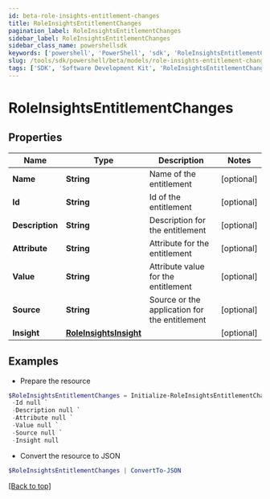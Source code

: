 ```yaml
---
id: beta-role-insights-entitlement-changes
title: RoleInsightsEntitlementChanges
pagination_label: RoleInsightsEntitlementChanges
sidebar_label: RoleInsightsEntitlementChanges
sidebar_class_name: powershellsdk
keywords: ['powershell', 'PowerShell', 'sdk', 'RoleInsightsEntitlementChanges', 'BetaRoleInsightsEntitlementChanges'] 
slug: /tools/sdk/powershell/beta/models/role-insights-entitlement-changes
tags: ['SDK', 'Software Development Kit', 'RoleInsightsEntitlementChanges', 'BetaRoleInsightsEntitlementChanges']
---
```



# RoleInsightsEntitlementChanges

## Properties

Name | Type | Description | Notes
------------ | ------------- | ------------- | -------------
**Name** | **String** | Name of the entitlement | [optional] 
**Id** | **String** | Id of the entitlement | [optional] 
**Description** | **String** | Description for the entitlement | [optional] 
**Attribute** | **String** | Attribute for the entitlement | [optional] 
**Value** | **String** | Attribute value for the entitlement | [optional] 
**Source** | **String** | Source or the application for the entitlement | [optional] 
**Insight** | [**RoleInsightsInsight**](role-insights-insight) |  | [optional] 

## Examples

- Prepare the resource
```powershell
$RoleInsightsEntitlementChanges = Initialize-RoleInsightsEntitlementChanges  -Name null `
 -Id null `
 -Description null `
 -Attribute null `
 -Value null `
 -Source null `
 -Insight null
```

- Convert the resource to JSON
```powershell
$RoleInsightsEntitlementChanges | ConvertTo-JSON
```


[[Back to top]](#) 

